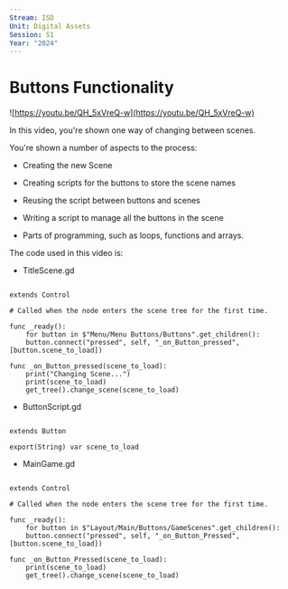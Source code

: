 ```yaml
---
Stream: ISD
Unit: Digital Assets
Session: S1
Year: "2024"
---
```

# Buttons Functionality

  

![https://youtu.be/QH_5xVreQ-w](https://youtu.be/QH_5xVreQ-w)

  

In this video, you're shown one way of changing between scenes.

  

You're shown a number of aspects to the process:

  

- Creating the new Scene

- Creating scripts for the buttons to store the scene names

- Reusing the script between buttons and scenes

- Writing a script to manage all the buttons in the scene

- Parts of programming, such as loops, functions and arrays.

  

The code used in this video is:

  

- TitleScene.gd

```gdscript

extends Control

# Called when the node enters the scene tree for the first time.

func _ready():
	for button in $"Menu/Menu Buttons/Buttons".get_children():
	button.connect("pressed", self, "_on_Button_pressed", [button.scene_to_load])

func _on_Button_pressed(scene_to_load):
	print("Changing Scene...")
	print(scene_to_load)
	get_tree().change_scene(scene_to_load)

```

- ButtonScript.gd

```gdscript

extends Button

export(String) var scene_to_load

```

- MainGame.gd

```gdscript

extends Control

# Called when the node enters the scene tree for the first time.

func _ready():
	for button in $"Layout/Main/Buttons/GameScenes".get_children():
	button.connect("pressed", self, "_on_Button_Pressed", [button.scene_to_load])

func _on_Button_Pressed(scene_to_load):
	print(scene_to_load)
	get_tree().change_scene(scene_to_load)
```

  